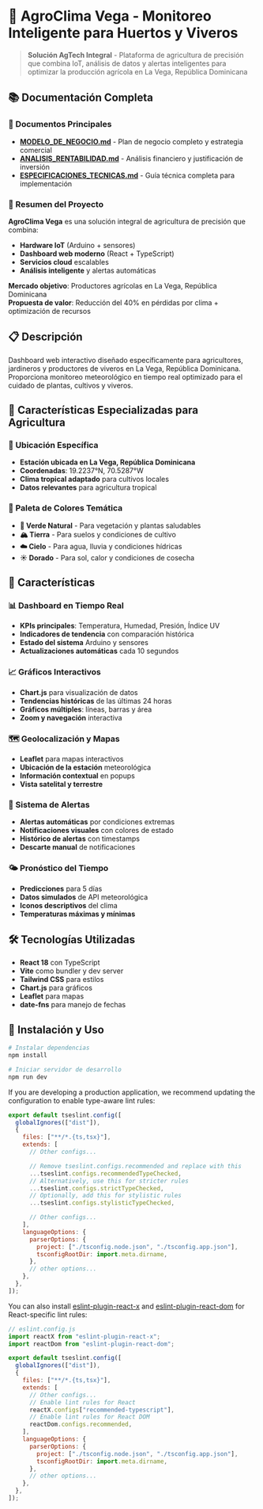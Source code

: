 # 🌱 AgroClima Vega - Monitoreo Inteligente para Huertos y Viveros

> **Solución AgTech Integral** - Plataforma de agricultura de precisión que combina IoT, análisis de datos y alertas inteligentes para optimizar la producción agrícola en La Vega, República Dominicana

## 📚 Documentación Completa

### 📄 Documentos Principales

- **[MODELO_DE_NEGOCIO.md](./MODELO_DE_NEGOCIO.md)** - Plan de negocio completo y estrategia comercial
- **[ANALISIS_RENTABILIDAD.md](./ANALISIS_RENTABILIDAD.md)** - Análisis financiero y justificación de inversión
- **[ESPECIFICACIONES_TECNICAS.md](./ESPECIFICACIONES_TECNICAS.md)** - Guía técnica completa para implementación

### 🎯 Resumen del Proyecto

**AgroClima Vega** es una solución integral de agricultura de precisión que combina:

- **Hardware IoT** (Arduino + sensores)
- **Dashboard web moderno** (React + TypeScript)
- **Servicios cloud** escalables
- **Análisis inteligente** y alertas automáticas

**Mercado objetivo**: Productores agrícolas en La Vega, República Dominicana  
**Propuesta de valor**: Reducción del 40% en pérdidas por clima + optimización de recursos

## 📋 Descripción

Dashboard web interactivo diseñado específicamente para agricultores, jardineros y productores de viveros en La Vega, República Dominicana. Proporciona monitoreo meteorológico en tiempo real optimizado para el cuidado de plantas, cultivos y viveros.

## 🌿 Características Especializadas para Agricultura

### 🏡 Ubicación Específica

- **Estación ubicada en La Vega, República Dominicana**
- **Coordenadas**: 19.2237°N, 70.5287°W
- **Clima tropical adaptado** para cultivos locales
- **Datos relevantes** para agricultura tropical

### 🎨 Paleta de Colores Temática

- **🌱 Verde Natural** - Para vegetación y plantas saludables
- **🏔️ Tierra** - Para suelos y condiciones de cultivo
- **☁️ Cielo** - Para agua, lluvia y condiciones hídricas
- **☀️ Dorado** - Para sol, calor y condiciones de cosecha

## 🚀 Características

### 📊 Dashboard en Tiempo Real

- **KPIs principales**: Temperatura, Humedad, Presión, Índice UV
- **Indicadores de tendencia** con comparación histórica
- **Estado del sistema** Arduino y sensores
- **Actualizaciones automáticas** cada 10 segundos

### 📈 Gráficos Interactivos

- **Chart.js** para visualización de datos
- **Tendencias históricas** de las últimas 24 horas
- **Gráficos múltiples**: líneas, barras y área
- **Zoom y navegación** interactiva

### 🗺️ Geolocalización y Mapas

- **Leaflet** para mapas interactivos
- **Ubicación de la estación** meteorológica
- **Información contextual** en popups
- **Vista satelital y terrestre**

### 🚨 Sistema de Alertas

- **Alertas automáticas** por condiciones extremas
- **Notificaciones visuales** con colores de estado
- **Histórico de alertas** con timestamps
- **Descarte manual** de notificaciones

### 🌤️ Pronóstico del Tiempo

- **Predicciones** para 5 días
- **Datos simulados** de API meteorológica
- **Iconos descriptivos** del clima
- **Temperaturas máximas y mínimas**

## 🛠️ Tecnologías Utilizadas

- **React 18** con TypeScript
- **Vite** como bundler y dev server
- **Tailwind CSS** para estilos
- **Chart.js** para gráficos
- **Leaflet** para mapas
- **date-fns** para manejo de fechas

## 🚀 Instalación y Uso

```bash
# Instalar dependencias
npm install

# Iniciar servidor de desarrollo
npm run dev
```

If you are developing a production application, we recommend updating the configuration to enable type-aware lint rules:

```js
export default tseslint.config([
  globalIgnores(["dist"]),
  {
    files: ["**/*.{ts,tsx}"],
    extends: [
      // Other configs...

      // Remove tseslint.configs.recommended and replace with this
      ...tseslint.configs.recommendedTypeChecked,
      // Alternatively, use this for stricter rules
      ...tseslint.configs.strictTypeChecked,
      // Optionally, add this for stylistic rules
      ...tseslint.configs.stylisticTypeChecked,

      // Other configs...
    ],
    languageOptions: {
      parserOptions: {
        project: ["./tsconfig.node.json", "./tsconfig.app.json"],
        tsconfigRootDir: import.meta.dirname,
      },
      // other options...
    },
  },
]);
```

You can also install [eslint-plugin-react-x](https://github.com/Rel1cx/eslint-react/tree/main/packages/plugins/eslint-plugin-react-x) and [eslint-plugin-react-dom](https://github.com/Rel1cx/eslint-react/tree/main/packages/plugins/eslint-plugin-react-dom) for React-specific lint rules:

```js
// eslint.config.js
import reactX from "eslint-plugin-react-x";
import reactDom from "eslint-plugin-react-dom";

export default tseslint.config([
  globalIgnores(["dist"]),
  {
    files: ["**/*.{ts,tsx}"],
    extends: [
      // Other configs...
      // Enable lint rules for React
      reactX.configs["recommended-typescript"],
      // Enable lint rules for React DOM
      reactDom.configs.recommended,
    ],
    languageOptions: {
      parserOptions: {
        project: ["./tsconfig.node.json", "./tsconfig.app.json"],
        tsconfigRootDir: import.meta.dirname,
      },
      // other options...
    },
  },
]);
```
